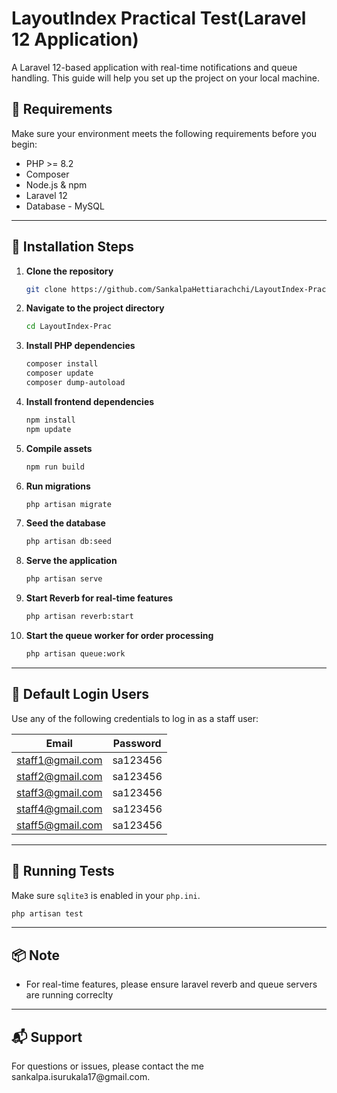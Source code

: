 # LayoutIndex Practical Test(Laravel 12 Application)

A Laravel 12-based application with real-time notifications and queue handling. This guide will help you set up the project on your local machine.

## 🧰 Requirements

Make sure your environment meets the following requirements before you begin:

- PHP >= 8.2
- Composer
- Node.js & npm
- Laravel 12
- Database - MySQL&#x20;

---

## 🚀 Installation Steps

1. **Clone the repository**

   ```bash
   git clone https://github.com/SankalpaHettiarachchi/LayoutIndex-Prac.git
   ```

2. **Navigate to the project directory**

   ```bash
   cd LayoutIndex-Prac
   ```

3. **Install PHP dependencies**

   ```bash
   composer install
   composer update
   composer dump-autoload
   ```

4. **Install frontend dependencies**

   ```bash
   npm install
   npm update
   ```

5. **Compile assets**

   ```bash
   npm run build
   ```

6. **Run migrations**

   ```bash
   php artisan migrate
   ```

7. **Seed the database**

   ```bash
   php artisan db:seed
   ```

8. **Serve the application**

   ```bash
   php artisan serve
   ```

9. **Start Reverb for real-time features**

   ```bash
   php artisan reverb:start
   ```

10. **Start the queue worker for order processing**

    ```bash
    php artisan queue:work
    ```

---

## 🔐 Default Login Users

Use any of the following credentials to log in as a staff user:

| Email                                        | Password |
| -------------------------------------------- | -------- |
| [staff1@gmail.com](mailto\:staff1@gmail.com) | sa123456 |
| [staff2@gmail.com](mailto\:staff2@gmail.com) | sa123456 |
| [staff3@gmail.com](mailto\:staff3@gmail.com) | sa123456 |
| [staff4@gmail.com](mailto\:staff4@gmail.com) | sa123456 |
| [staff5@gmail.com](mailto\:staff5@gmail.com) | sa123456 |

---

## 🧪 Running Tests

Make sure `sqlite3` is enabled in your `php.ini`.

```bash
php artisan test
```

---

## 📦 Note

- For real-time features, please ensure laravel reverb and queue servers are running correclty

---

## 📬 Support

For questions or issues, please contact the me sankalpa.isurukala17\@gmail.com.

